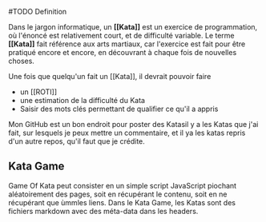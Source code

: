 #TODO Definition

Dans le jargon informatique, un **[[Kata]]** est un exercice de programmation, où l'énoncé est relativement court, et de difficulté variable. Le terme **[[Kata]]** fait référence aux arts martiaux, car l'exercice est fait pour être pratiqué encore et encore, en découvrant à chaque fois de nouvelles choses.


Une fois que quelqu'un fait un [[Kata]], il devrait pouvoir faire
- un [[ROTI]]
- une estimation de la difficulté du Kata
- Saisir des mots clés permettant de qualifier ce qu'il a appris 

Mon GitHub est un bon endroit pour poster des Katasil y a les Katas que j'ai fait, sur lesquels je peux mettre un commentaire, et il ya les katas repris d'un autre repos, qu'il faut que je crédite.   

## Kata Game
Game Of Kata peut consister en un simple script JavaScript piochant aléatoirement des pages, soit en récupérant le contenu, soit en ne récupérant que ùmmles liens.
Dans le Kata Game, les Katas sont des fichiers markdown avec des méta-data dans les headers.